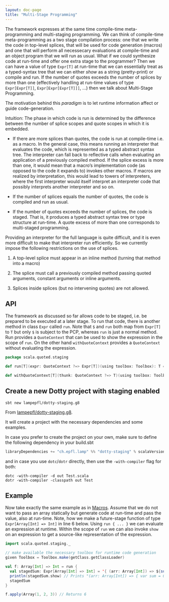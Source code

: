 ```yaml
---
layout: doc-page
title: "Multi-Stage Programming"
---
```


The framework expresses at the same time compile-time meta-programming and
multi-staging programming. We can think of compile-time meta-programming as a
two stage compilation process: one that we write the code in top-level splices,
that will be used for code generation (macros) and one that will perform all
necessecary evaluations at compile-time and an object program that we will run
as usual. What if we could synthesize code at run-time and offer one extra stage
to the programmer? Then we can have a value of type `Expr[T]` at run-time that we
can essentially treat as a typed-syntax tree that we can either _show_ as a
string (pretty-print) or compile and run. If the number of quotes exceeds the
number of splices by more than one (effectively handling at run-time values of type
`Expr[Expr[T]]`, `Expr[Expr[Expr[T]]]`, ...) then we talk about Multi-Stage
Programming.

The motivation behind this _paradigm_ is to let runtime information affect or
guide code-generation.

Intuition: The phase in which code is run is determined by the difference
between the number of splice scopes and quote scopes in which it is embedded.

 - If there are more splices than quotes, the code is run at compile-time i.e.
   as a macro. In the general case, this means running an interpreter that
   evaluates the code, which is represented as a typed abstract syntax tree. The
   interpreter can fall back to reflective calls when evaluating an application
   of a previously compiled method. If the splice excess is more than one, it
   would mean that a macro’s implementation code (as opposed to the code it
   expands to) invokes other macros. If macros are realized by interpretation,
   this would lead to towers of interpreters, where the first interpreter would
   itself interpret an interpreter code that possibly interprets another
   interpreter and so on.

 - If the number of splices equals the number of quotes, the code is compiled
   and run as usual.

 - If the number of quotes exceeds the number of splices, the code is staged.
   That is, it produces a typed abstract syntax tree or type structure at
   run-time. A quote excess of more than one corresponds to multi-staged
   programming.

Providing an interpreter for the full language is quite difficult, and it is
even more difficult to make that interpreter run efficiently. So we currently
impose the following restrictions on the use of splices.

 1. A top-level splice must appear in an inline method (turning that method
    into a macro)

 2. The splice must call a previously compiled
    method passing quoted arguments, constant arguments or inline arguments.

 3. Splices inside splices (but no intervening quotes) are not allowed.


## API

The framework as discussed so far allows code to be staged, i.e. be prepared
to be executed at a later stage. To run that code, there is another method
in class `Expr` called `run`. Note that `$` and `run` both map from `Expr[T]`
to `T` but only `$` is subject to the PCP, whereas `run` is just a normal method.
Run provides a `QuoteContext` that can be used to show the expression in the scope of `run`.
On the other hand `withQuoteContext` provides a `QuoteContext` without evaluating the expression.

```scala
package scala.quoted.staging

def run[T](expr: QuoteContext ?=> Expr[T])(using toolbox: Toolbox): T = ...

def withQuoteContext[T](thunk: QuoteContext ?=> T)(using toolbox: Toolbox): T = ...
```

## Create a new Dotty project with staging enabled

```shell
sbt new lampepfl/dotty-staging.g8
```

From [lampepfl/dotty-staging.g8](https://github.com/lampepfl/dotty-staging.g8).

It will create a project with the necessary dependencies and some examples.

In case you prefer to create the project on your own, make sure to define the following dependency in your build.sbt

```scala
libraryDependencies += "ch.epfl.lamp" %% "dotty-staging" % scalaVersion.value
```

and in case you use `dotc`/`dotr` directly, then use the `-with-compiler` flag for both:
```shell
dotc -with-compiler -d out Test.scala
dotr -with-compiler -classpath out Test
```


## Example

Now take exactly the same example as in [Macros](./macros.md). Assume that we
do not want to pass an array statically but generate code at run-time and pass
the value, also at run-time. Note, how we make a future-stage function of type
`Expr[Array[Int] => Int]` in line 6 below. Using `run { ... }` we can evaluate an
expression at runtime. Within the scope of `run` we can also invoke `show` on an expression
to get a source-like representation of the expression.

```scala
import scala.quoted.staging._

// make available the necessary toolbox for runtime code generation
given Toolbox = Toolbox.make(getClass.getClassLoader)

val f: Array[Int] => Int = run {
  val stagedSum: Expr[Array[Int] => Int] = '{ (arr: Array[Int]) => ${sum('arr)}}
  println(stagedSum.show) // Prints "(arr: Array[Int]) => { var sum = 0; ... }"
  stagedSum
}

f.apply(Array(1, 2, 3)) // Returns 6
```
